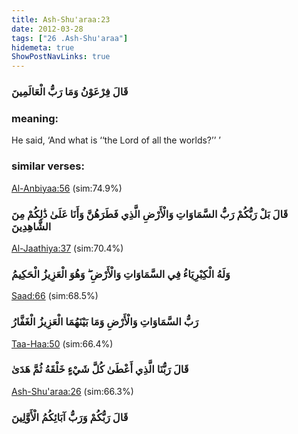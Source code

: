 ```yaml
---
title: Ash-Shu'araa:23
date: 2012-03-28
tags: ["26 .Ash-Shu'araa"]
hidemeta: true 
ShowPostNavLinks: true 
---
```

### قَالَ فِرْعَوْنُ وَمَا رَبُّ الْعَالَمِينَ
### meaning: 
He said, ‘And what is ‘‘the Lord of all the worlds?’’ ’
### similar verses: 

[Al-Anbiyaa:56](/21/56) (sim:74.9%)

### قَالَ بَلْ رَبُّكُمْ رَبُّ السَّمَاوَاتِ وَالْأَرْضِ الَّذِي فَطَرَهُنَّ وَأَنَا عَلَىٰ ذَٰلِكُمْ مِنَ الشَّاهِدِينَ

[Al-Jaathiya:37](/45/37) (sim:70.4%)

### وَلَهُ الْكِبْرِيَاءُ فِي السَّمَاوَاتِ وَالْأَرْضِ ۖ وَهُوَ الْعَزِيزُ الْحَكِيمُ

[Saad:66](/38/66) (sim:68.5%)

### رَبُّ السَّمَاوَاتِ وَالْأَرْضِ وَمَا بَيْنَهُمَا الْعَزِيزُ الْغَفَّارُ

[Taa-Haa:50](/20/50) (sim:66.4%)

### قَالَ رَبُّنَا الَّذِي أَعْطَىٰ كُلَّ شَيْءٍ خَلْقَهُ ثُمَّ هَدَىٰ

[Ash-Shu'araa:26](/26/26) (sim:66.3%)

### قَالَ رَبُّكُمْ وَرَبُّ آبَائِكُمُ الْأَوَّلِينَ
